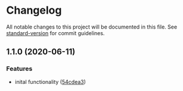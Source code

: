 # Changelog

All notable changes to this project will be documented in this file. See [standard-version](https://github.com/conventional-changelog/standard-version) for commit guidelines.

## 1.1.0 (2020-06-11)


### Features

* inital functionality ([54cdea3](https://github.com/mshick/google-cloud-runtime-configuration-util/commit/54cdea376d7def249a914005b1094f03a7507356))
